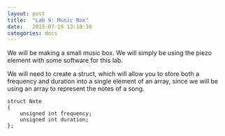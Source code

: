 ```yaml
---
layout: post
title:  "Lab 9: Music Box"
date:   2015-07-19 13:10:30
categories: docs
---
```


We will be making a small music box. We will simply be using the piezo element with some software for this lab.

We will need to create a struct, which will allow you to store both a frequency and duration into a single element of an array, since we will be using an array to represent the notes of a song.

    struct Note
    {
    	unsigned int frequency;
    	unsigned int duration;
    };

